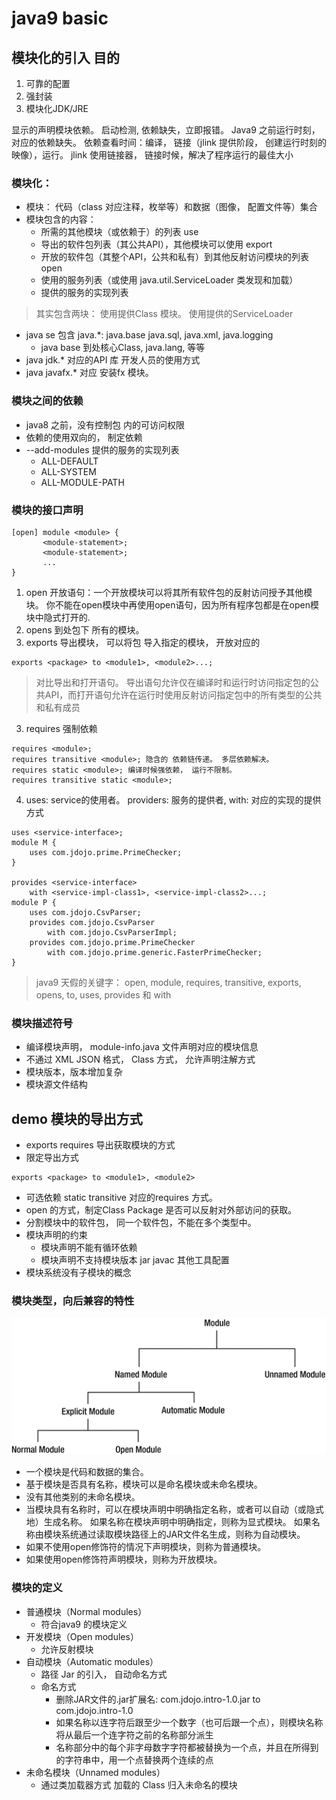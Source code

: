 # java9 basic

## 模块化的引入 目的

1. 可靠的配置
2. 强封装
3. 模块化JDK/JRE

显示的声明模块依赖。 启动检测, 依赖缺失，立即报错。 Java9 之前运行时刻，对应的依赖缺失。
依赖查看时间：编译， 链接（jlink 提供阶段， 创建运行时刻的映像），运行。 
jlink 使用链接器， 链接时候，解决了程序运行的最佳大小

### 模块化：
- 模块： 代码（class 对应注释，枚举等）和数据（图像， 配置文件等）集合
- 模块包含的内容：
  - 所需的其他模块（或依赖于）的列表 use
  - 导出的软件包列表（其公共API），其他模块可以使用 export
  - 开放的软件包（其整个API，公共和私有）到其他反射访问模块的列表 open
  - 使用的服务列表（或使用 java.util.ServiceLoader 类发现和加载）
  - 提供的服务的实现列表
> 其实包含两块： 使用提供Class 模块。 使用提供的ServiceLoader
- java se 包含 java.*: java.base java.sql, java.xml, java.logging
    - java base 到处核心Class, java.lang, 等等
- java jdk.* 对应的API 库 开发人员的使用方式
- java javafx.* 对应 安装fx 模块。

### 模块之间的依赖
- java8 之前，没有控制包 内的可访问权限
- 依赖的使用双向的， 制定依赖
- --add-modules 提供的服务的实现列表
  - ALL-DEFAULT
  - ALL-SYSTEM
  - ALL-MODULE-PATH

### 模块的接口声明

```
[open] module <module> {
       <module-statement>;
       <module-statement>;
       ...
}
```
1. open 开放语句：一个开放模块可以将其所有软件包的反射访问授予其他模块。 你不能在open模块中再使用open语句，因为所有程序包都是在open模块中隐式打开的.
1. opens 到处包下 所有的模块。
2. exports 导出模块， 可以将包 导入指定的模块， 开放对应的
```
exports <package> to <module1>, <module2>...;
```
> 对比导出和打开语句。 导出语句允许仅在编译时和运行时访问指定包的公共API，而打开语句允许在运行时使用反射访问指定包中的所有类型的公共和私有成员
3. requires 强制依赖
```
requires <module>;
requires transitive <module>; 隐含的 依赖链传递。 多层依赖解决。
requires static <module>; 编译时候强依赖， 运行不限制。
requires transitive static <module>;
```
4. uses: service的使用者。  providers: 服务的提供者, with: 对应的实现的提供方式
``` 
uses <service-interface>;
module M {
    uses com.jdojo.prime.PrimeChecker;
}

provides <service-interface>
    with <service-impl-class1>, <service-impl-class2>...;
module P {
    uses com.jdojo.CsvParser;
    provides com.jdojo.CsvParser
        with com.jdojo.CsvParserImpl;
    provides com.jdojo.prime.PrimeChecker
        with com.jdojo.prime.generic.FasterPrimeChecker;
}
```
> java9 天假的关键字：  open, module, requires, transitive, exports, opens, to, uses, provides 和 with

### 模块描述符号
-  编译模块声明， module-info.java 文件声明对应的模块信息
- 不通过 XML JSON 格式， Class 方式， 允许声明注解方式
- 模块版本，版本增加复杂
- 模块源文件结构

## demo 模块的导出方式
- exports requires 导出获取模块的方式
- 限定导出方式 
```
exports <package> to <module1>, <module2>
```
- 可选依赖 static transitive 对应的requires 方式。
- open 的方式，制定Class Package 是否可以反射对外部访问的获取。
- 分割模块中的软件包， 同一个软件包，不能在多个类型中。
- 模块声明的约束
  - 模块声明不能有循环依赖
  - 模块声明不支持模块版本 jar javac 其他工具配置
- 模块系统没有子模块的概念

### 模块类型，向后兼容的特性
![inherit](pic/base.png)
- 一个模块是代码和数据的集合。
- 基于模块是否具有名称，模块可以是命名模块或未命名模块。
- 没有其他类别的未命名模块。
- 当模块具有名称时，可以在模块声明中明确指定名称，或者可以自动（或隐式地）生成名称。 如果名称在模块声明中明确指定，则称为显式模块。 如果名称由模块系统通过读取模块路径上的JAR文件名生成，则称为自动模块。
- 如果不使用open修饰符的情况下声明模块，则称为普通模块。
- 如果使用open修饰符声明模块，则称为开放模块。
 
### 模块的定义
- 普通模块（Normal modules）
  - 符合java9 的模块定义
- 开发模块（Open modules）
  - 允许反射模块
- 自动模块（Automatic modules）
  - 路径 Jar 的引入， 自动命名方式
  - 命名方式
    - 删除JAR文件的.jar扩展名: com.jdojo.intro-1.0.jar to com.jdojo.intro-1.0
    - 如果名称以连字符后跟至少一个数字（也可后跟一个点），则模块名称将从最后一个连字符之前的名称部分派生
    - 名称部分中的每个非字母数字字符都被替换为一个点，并且在所得到的字符串中，用一个点替换两个连续的点
- 未命名模块（Unnamed modules）
  - 通过类加载器方式 加载的 Class 归入未命名的模块
